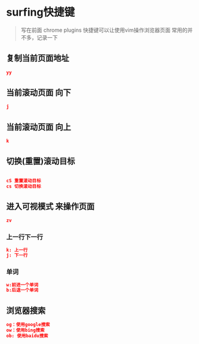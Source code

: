 # surfing快捷键


> 写在前面
chrome plugins 快捷键可以让使用vim操作浏览器页面 常用的并不多，记录一下




## 复制当前页面地址
```json   
yy
```

## 当前滚动页面 向下

```json   
j
```

## 当前滚动页面 向上


```json   
k
```

## 切换(重置)滚动目标

```json

cS 重置滚动目标
cs 切换滚动目标

```

## 进入可视模式 来操作页面

```json   
zv
```

### 上一行下一行

```json   
k: 上一行
j: 下一行
```

### 单词

```json   
w:前进一个单词
b:后退一个单词
```


## 浏览器搜索

```json   
og：使用google搜索
ow：使用bing搜索
ob: 使用baidu搜索
```
